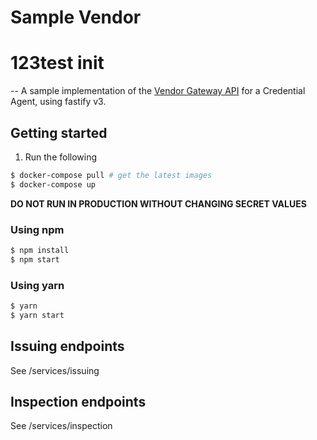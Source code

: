 # Sample Vendor

# 123test init
--
A sample implementation of the [Vendor Gateway API](https://docs.velocitynetwork.foundation/docs/vendor-gateway-api)
for a Credential Agent, using fastify v3.

## Getting started
1. Run the following
```sh
$ docker-compose pull # get the latest images
$ docker-compose up
```

**DO NOT RUN IN PRODUCTION WITHOUT CHANGING SECRET VALUES**

### Using npm
```sh
$ npm install
$ npm start
```

### Using yarn
```sh
$ yarn
$ yarn start
```

## Issuing endpoints
See /services/issuing

## Inspection endpoints
See /services/inspection
